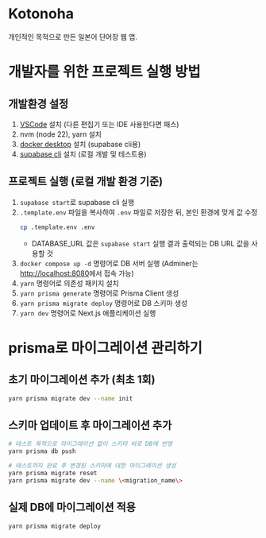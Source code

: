 # Kotonoha

개인적인 목적으로 만든 일본어 단어장 웹 앱.

# 개발자를 위한 프로젝트 실행 방법

## 개발환경 설정

1. [VSCode](https://code.visualstudio.com/) 설치 (다른 편집기 또는 IDE 사용한다면 패스)
2. nvm (node 22), yarn 설치
3. [docker desktop](https://www.docker.com/products/docker-desktop/) 설치 (supabase cli용)
4. [supabase cli](https://supabase.com/docs/guides/local-development/cli/getting-started#installing-the-supabase-cli) 설치 (로컬 개발 및 테스트용)

## 프로젝트 실행 (로컬 개발 환경 기준)

1. `supabase start`로 supabase cli 실행
2. `.template.env` 파일을 복사하여 `.env` 파일로 저장한 뒤, 본인 환경에 맞게 값 수정
   ```bash
   cp .template.env .env
   ```
   - DATABASE_URL 값은 `supabase start` 실행 결과 출력되는 DB URL 값을 사용할 것
3. `docker compose up -d` 명령어로 DB 서버 실행
   (Adminer는 [http://localhost:8080](http://localhost:8080)에서 접속 가능)
4. `yarn` 명령어로 의존성 패키지 설치
5. `yarn prisma generate` 명령어로 Prisma Client 생성
6. `yarn prisma migrate deploy` 명령어로 DB 스키마 생성
7. `yarn dev` 명령어로 Next.js 애플리케이션 실행

# prisma로 마이그레이션 관리하기

## 초기 마이그레이션 추가 (최초 1회)

```bash
yarn prisma migrate dev --name init
```

## 스키마 업데이트 후 마이그레이션 추가

```bash
# 테스트 목적으로 마이그레이션 없이 스키마 바로 DB에 반영
yarn prisma db push

# 테스트까지 완료 후 변경된 스키마에 대한 마이그레이션 생성
yarn prisma migrate reset
yarn prisma migrate dev --name \<migration_name\>
```

## 실제 DB에 마이그레이션 적용

```bash
yarn prisma migrate deploy
```
